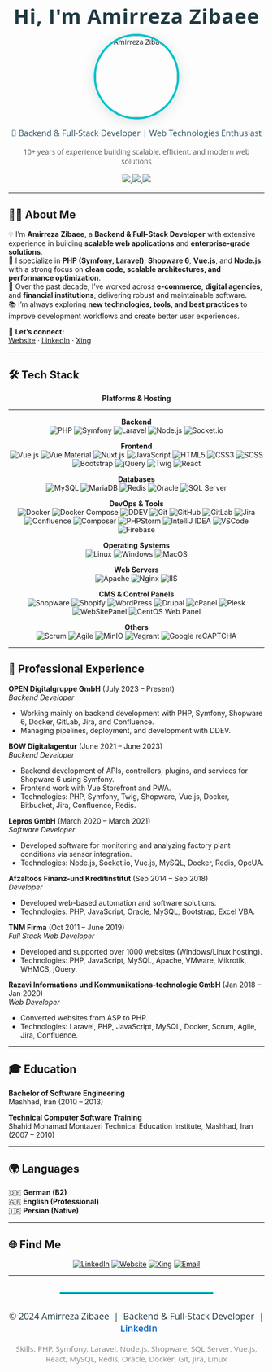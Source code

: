 <!-- Header with Modern Banner and Open Sans Font -->
<div align="center" style="font-family: 'Open Sans', Arial, sans-serif;">
  
  <link href="https://fonts.googleapis.com/css?family=Open+Sans:700,400&display=swap" rel="stylesheet">
  
  <h1 style="font-family: 'Open Sans', Arial, sans-serif; font-size: 2.5rem; font-weight: 700; margin-bottom: 0.5rem; color: #203a43; letter-spacing: 1px;">
    Hi, I'm Amirreza Zibaee
  </h1>
  <a href="https://amirzibaee.com" target="_blank">
    <img src="https://amirzibaee.com/images/profile.jpg" width="160" height="160" style="border-radius:50%; object-fit:cover; border: 4px solid #00C2CB; box-shadow: 0 4px 24px rgba(32,58,67,0.15); margin-bottom: 0.5rem;" alt="Amirreza Zibaee"/>
  </a>
  <h3 style="font-family: 'Open Sans', Arial, sans-serif; color: #2c5364; font-weight: 400; margin-top: 0.5rem;">🚀 Backend & Full-Stack Developer | Web Technologies Enthusiast</h3>
  <p style="font-family: 'Open Sans', Arial, sans-serif; color: #555;">10+ years of experience building scalable, efficient, and modern web solutions</p>
  <div style="margin: 1rem 0;">
    <a href="https://www.linkedin.com/in/amir-zibaee/" target="_blank">
      <img src="https://img.shields.io/badge/LinkedIn-0A66C2?style=for-the-badge&logo=linkedin&logoColor=white" />
    </a>
    <a href="https://amirzibaee.com">
      <img src="https://img.shields.io/badge/Website-amirzibaee.com-2c3e50?style=for-the-badge&logo=firefox&logoColor=white" />
    </a>
    <a href="mailto:Amirreza.zibaee@gmail.com">
      <img src="https://img.shields.io/badge/Email-Amirreza.zibaee%40gmail.com-red?style=for-the-badge&logo=gmail&logoColor=white" />
    </a>
  </div>
</div>

---

## 🧑‍💻 About Me  

💡 I’m **Amirreza Zibaee**, a **Backend & Full-Stack Developer** with extensive experience in building **scalable web applications** and **enterprise-grade solutions**.  
🎯 I specialize in **PHP (Symfony, Laravel)**, **Shopware 6**, **Vue.js**, and **Node.js**, with a strong focus on **clean code, scalable architectures, and performance optimization**.  
🚀 Over the past decade, I’ve worked across **e-commerce**, **digital agencies**, and **financial institutions**, delivering robust and maintainable software.  
📚 I’m always exploring **new technologies, tools, and best practices** to improve development workflows and create better user experiences.  

🔗 **Let’s connect:**  
[Website](https://amirzibaee.com) · [LinkedIn](https://linkedin.com/in/amir-zibaee-60a478141) · [Xing](https://www.xing.com/profile/Amir_Zibaee/web_profiles)


---

## 🛠 Tech Stack  

<div align="center">

**Platforms & Hosting**  


---

<!-- Detailed Categories -->
**Backend**  
![PHP](https://img.shields.io/badge/PHP-777BB4?style=flat&logo=php&logoColor=white)
![Symfony](https://img.shields.io/badge/Symfony-000000?style=flat&logo=symfony&logoColor=white)
![Laravel](https://img.shields.io/badge/Laravel-FF2D20?style=flat&logo=laravel&logoColor=white)
![Node.js](https://img.shields.io/badge/Node.js-339933?style=flat&logo=node.js&logoColor=white)
![Socket.io](https://img.shields.io/badge/Socket.io-010101?style=flat&logo=socket.io&logoColor=white)


**Frontend**  
![Vue.js](https://img.shields.io/badge/Vue.js-35495E?style=flat&logo=vue.js&logoColor=4FC08D)
![Vue Material](https://img.shields.io/badge/Vue_Material-41B883?style=flat&logo=vue.js&logoColor=white)
![Nuxt.js](https://img.shields.io/badge/Nuxt.js-00DC82?style=flat&logo=nuxt.js&logoColor=white)
![JavaScript](https://img.shields.io/badge/JavaScript-F7DF1E?style=flat&logo=javascript&logoColor=black)
![HTML5](https://img.shields.io/badge/HTML5-E34F26?style=flat&logo=html5&logoColor=white)
![CSS3](https://img.shields.io/badge/CSS3-1572B6?style=flat&logo=css3&logoColor=white)
![SCSS](https://img.shields.io/badge/SCSS-CC6699?style=flat&logo=sass&logoColor=white)
![Bootstrap](https://img.shields.io/badge/Bootstrap-7952B3?style=flat&logo=bootstrap&logoColor=white)
![jQuery](https://img.shields.io/badge/jQuery-0769AD?style=flat&logo=jquery&logoColor=white)
![Twig](https://img.shields.io/badge/Twig-000000?style=flat&logo=twig&logoColor=white)
![React](https://img.shields.io/badge/React-20232A?style=flat&logo=react&logoColor=61DAFB)

**Databases**  
![MySQL](https://img.shields.io/badge/MySQL-4479A1?style=flat&logo=mysql&logoColor=white)
![MariaDB](https://img.shields.io/badge/MariaDB-003545?style=flat&logo=mariadb&logoColor=white)
![Redis](https://img.shields.io/badge/Redis-DC382D?style=flat&logo=redis&logoColor=white)
![Oracle](https://img.shields.io/badge/Oracle-F80000?style=flat&logo=oracle&logoColor=white)
![SQL Server](https://img.shields.io/badge/SQL%20Server-CC2927?style=flat&logo=microsoft-sql-server&logoColor=white)

**DevOps & Tools**  
![Docker](https://img.shields.io/badge/Docker-2496ED?style=flat&logo=docker&logoColor=white)
![Docker Compose](https://img.shields.io/badge/Docker_Compose-2496ED?style=flat&logo=docker&logoColor=white)
![DDEV](https://img.shields.io/badge/DDEV-0A1E3A?style=flat&logo=ddev&logoColor=white)
![Git](https://img.shields.io/badge/Git-F05032?style=flat&logo=git&logoColor=white)
![GitHub](https://img.shields.io/badge/GitHub-181717?style=flat&logo=github&logoColor=white)
![GitLab](https://img.shields.io/badge/GitLab-FC6D26?style=flat&logo=gitlab&logoColor=white)
![Jira](https://img.shields.io/badge/Jira-0052CC?style=flat&logo=jira&logoColor=white)
![Confluence](https://img.shields.io/badge/Confluence-172B4D?style=flat&logo=confluence&logoColor=white)
![Composer](https://img.shields.io/badge/Composer-FFFFFF?style=flat&logo=composer&logoColor=black)
![PHPStorm](https://img.shields.io/badge/PHPStorm-000000?style=flat&logo=phpstorm&logoColor=white)
![IntelliJ IDEA](https://img.shields.io/badge/IntelliJ_IDEA-000000?style=flat&logo=intellijidea&logoColor=white)
![VSCode](https://img.shields.io/badge/VSCode-007ACC?style=flat&logo=visual-studio-code&logoColor=white)
![Firebase](https://img.shields.io/badge/Firebase-FFCA28?style=flat&logo=firebase&logoColor=black)

**Operating Systems**  
![Linux](https://img.shields.io/badge/Linux-FCC624?style=flat&logo=linux&logoColor=black)
![Windows](https://img.shields.io/badge/Windows-0078D6?style=flat&logo=windows&logoColor=white)
![MacOS](https://img.shields.io/badge/MacOS-000000?style=flat&logo=apple&logoColor=white)

**Web Servers**  
![Apache](https://img.shields.io/badge/Apache-CA1F1F?style=flat&logo=apache&logoColor=white)
![Nginx](https://img.shields.io/badge/Nginx-269539?style=flat&logo=nginx&logoColor=white)
![IIS](https://img.shields.io/badge/IIS-68217A?style=flat&logo=microsoft-iis&logoColor=white)

**CMS & Control Panels**  
![Shopware](https://img.shields.io/badge/Shopware-189EFF?style=flat&logo=shopware&logoColor=white)
![Shopify](https://img.shields.io/badge/Shopify-7AB55C?style=flat&logo=shopify&logoColor=white)
![WordPress](https://img.shields.io/badge/WordPress-21759B?style=flat&logo=wordpress&logoColor=white)
![Drupal](https://img.shields.io/badge/Drupal-0678BE?style=flat&logo=drupal&logoColor=white)
![cPanel](https://img.shields.io/badge/cPanel-FF6C2C?style=flat&logo=cpanel&logoColor=white)
![Plesk](https://img.shields.io/badge/Plesk-52B0E7?style=flat&logo=plesk&logoColor=white)
![WebSitePanel](https://img.shields.io/badge/WebSitePanel-0078D7?style=flat&logo=microsoft&logoColor=white)
![CentOS Web Panel](https://img.shields.io/badge/CentOS_Web_Panel-262626?style=flat&logo=centos&logoColor=white)

**Others**  
![Scrum](https://img.shields.io/badge/Scrum-007ACC?style=flat&logo=agile)
![Agile](https://img.shields.io/badge/Agile-0052CC?style=flat&logo=agile)
![MinIO](https://img.shields.io/badge/MinIO-5C2E91?style=flat&logo=minio&logoColor=white)
![Vagrant](https://img.shields.io/badge/Vagrant-1563FF?style=flat&logo=vagrant&logoColor=white)
![Google reCAPTCHA](https://img.shields.io/badge/Google%20reCAPTCHA-4285F4?style=flat&logo=google-recaptcha&logoColor=white)

</div>

---

## 💼 Professional Experience

**OPEN Digitalgruppe GmbH** (July 2023 – Present)  
*Backend Developer*  
- Working mainly on backend development with PHP, Symfony, Shopware 6, Docker, GitLab, Jira, and Confluence.  
- Managing pipelines, deployment, and development with DDEV.

**BOW Digitalagentur** (June 2021 – June 2023)  
*Backend Developer*  
- Backend development of APIs, controllers, plugins, and services for Shopware 6 using Symfony.  
- Frontend work with Vue Storefront and PWA.  
- Technologies: PHP, Symfony, Twig, Shopware, Vue.js, Docker, Bitbucket, Jira, Confluence, Redis.

**Lepros GmbH** (March 2020 – March 2021)  
*Software Developer*  
- Developed software for monitoring and analyzing factory plant conditions via sensor integration.  
- Technologies: Node.js, Socket.io, Vue.js, MySQL, Docker, Redis, OpcUA.

**Afzaltoos Finanz-und Kreditinstitut** (Sep 2014 – Sep 2018)  
*Developer*  
- Developed web-based automation and software solutions.  
- Technologies: PHP, JavaScript, Oracle, MySQL, Bootstrap, Excel VBA.

**TNM Firma** (Oct 2011 – June 2019)  
*Full Stack Web Developer*  
- Developed and supported over 1000 websites (Windows/Linux hosting).  
- Technologies: PHP, JavaScript, MySQL, Apache, VMware, Mikrotik, WHMCS, jQuery.

**Razavi Informations und Kommunikations-technologie GmbH** (Jan 2018 – Jan 2020)  
*Web Developer*  
- Converted websites from ASP to PHP.  
- Technologies: Laravel, PHP, JavaScript, MySQL, Docker, Scrum, Agile, Jira, Confluence.

---

## 🎓 Education

**Bachelor of Software Engineering**  
Mashhad, Iran (2010 – 2013)

**Technical Computer Software Training**  
Shahid Mohamad Montazeri Technical Education Institute, Mashhad, Iran (2007 – 2010)

---

## 🌍 Languages  

🇩🇪 **German (B2)**  
🇬🇧 **English (Professional)**  
🇮🇷 **Persian (Native)**  

---

## 🌐 Find Me  

<div align="center">

[![LinkedIn](https://img.shields.io/badge/LinkedIn-0A66C2?style=for-the-badge&logo=linkedin&logoColor=white)](https://www.linkedin.com/in/amir-zibaee/)
[![Website](https://img.shields.io/badge/Website-amirzibaee.com-2c3e50?style=for-the-badge&logo=firefox&logoColor=white)](https://amirzibaee.com)
[![Xing](https://img.shields.io/badge/Xing-026466?style=for-the-badge&logo=xing&logoColor=white)](https://www.xing.com/profile/Amir_Zibaee/web_profiles)
[![Email](https://img.shields.io/badge/Email-Amirreza.zibaee%40gmail.com-D14836?style=for-the-badge&logo=gmail&logoColor=white)](mailto:Amirreza.zibaee@gmail.com)

</div>

---

<!-- Modern Footer -->
<div align="center" style="font-family: 'Open Sans', Arial, sans-serif; margin-top: 2rem;">
  <hr style="border: none; border-top: 2px solid #00C2CB; width: 60%; margin: 2rem auto;"/>
  <p style="color: #203a43; font-size: 1.1rem; font-family: 'Open Sans', Arial, sans-serif;">
    © 2024 Amirreza Zibaee &nbsp;|&nbsp; Backend & Full-Stack Developer &nbsp;|&nbsp;
    <a href="https://www.linkedin.com/in/amir-zibaee/" target="_blank" style="color: #0A66C2; text-decoration: none; font-weight: 600;">LinkedIn</a>
  </p>
  <p style="color: #888; font-size: 0.95rem; font-family: 'Open Sans', Arial, sans-serif;">
    Skills: PHP, Symfony, Laravel, Node.js, Shopware, SQL Server, Vue.js, React, MySQL, Redis, Oracle, Docker, Git, Jira, Linux
  </p>
</div>
